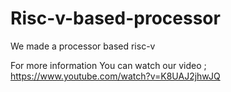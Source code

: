 # Risc-v-based-processor
We made a processor based risc-v 

For more information
You can watch our video ; https://www.youtube.com/watch?v=K8UAJ2jhwJQ
